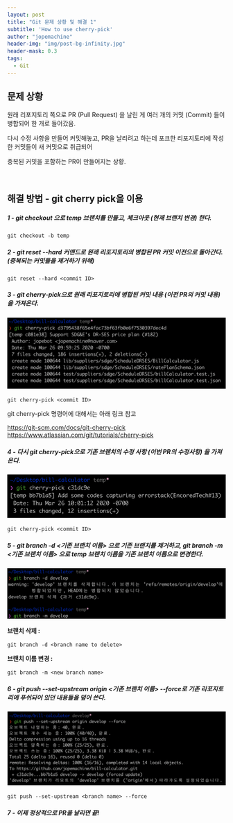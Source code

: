 ```yaml
---
layout: post
title: "Git 문제 상황 및 해결 1"
subtitle: 'How to use cherry-pick'
author: "jopemachine"
header-img: "img/post-bg-infinity.jpg"
header-mask: 0.3
tags:
  - Git
---
```


## 문제 상황 

원래 리포지토리 쪽으로 PR (Pull Request) 을 날린 게 여러 개의 커밋 (Commit) 들이 병합되어 한 개로 들어갔음.

다시 수정 사항을 만들어 커밋해놓고, PR을 날리려고 하는데 포크한 리포지토리에 작성한 커밋들이 새 커밋으로 취급되어

중복된 커밋을 포함하는 PR이 만들어지는 상황.

<br>

## 해결 방법 - git cherry pick을 이용

##### 1 - git checkout 으로 temp 브랜치를 만들고, 체크아웃 (현재 브랜치 변경) 한다.

```git
git checkout -b temp
```

##### 2 - git reset --hard 커맨드로 원래 리포지토리의 병합된 PR 커밋 이전으로 돌아간다. (중복되는 커밋들을 제거하기 위해)

```git
git reset --hard <commit ID>
```

##### 3 - git cherry-pick으로 원래 리포지토리에 병합된 커밋 내용 (이전 PR의 커밋 내용) 을 가져온다.

![2020-03-26_10-39-41](/img/posts/2020-03-26-Git01/2020-03-26_10-39-41.png)

```git
git cherry-pick <commit ID>
```

git cherry-pick 명령어에 대해서는 아래 링크 참고

https://git-scm.com/docs/git-cherry-pick
https://www.atlassian.com/git/tutorials/cherry-pick



##### 4 - 다시 git cherry-pick으로 기존 브랜치의 수정 사항 (이번 PR의 수정사항) 을 가져온다.

![2020-03-26_10-39-41](/img/posts/2020-03-26-Git01/2020-03-26_10-41-43.png)

```git
git cherry-pick <commit ID>
```



##### 5 - git branch -d <기존 브랜치 이름> 으로 기존 브랜치를 제거하고, git branch -m <기존 브랜치 이름> 으로 temp 브랜치 이름을 기존 브랜치 이름으로 변경한다.

![2020-03-26_10-39-41](/img/posts/2020-03-26-Git01/2020-03-26_10-44-33.png)

**브랜치 삭제 :** 

```git
git branch -d <branch name to delete>
```

**브랜치 이름 변경 :**

```git
git branch -m <new branch name>
```



##### 6 - git push --set-upstream origin <기존 브랜치 이름> --force로 기존 리포지토리에 푸쉬되어 있던 내용들을 덮어 쓴다.

![2020-03-26_10-39-41](/img/posts/2020-03-26-Git01/2020-03-26_10-46-36.png)

```git
git push --set-upstream <branch name> --force
```



##### 7 - 이제 정상적으로 PR을 날리면 끝!






